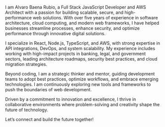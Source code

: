 I am Alvaro Baena Rubio, a Full Stack JavaScript Developer and AWS Architect with a passion for building scalable, secure, and high-performance web solutions. With over five years of experience in software architecture, cloud computing, and modern web frameworks, I have helped businesses streamline processes, enhance security, and optimize performance through innovative digital solutions.

I specialize in React, Node.js, TypeScript, and AWS, with strong expertise in API integrations, DevOps, and system scalability. My experience includes working with high-impact projects in banking, legal, and government sectors, leading architecture roadmaps, security best practices, and cloud migration strategies.

Beyond coding, I am a strategic thinker and mentor, guiding development teams to adopt best practices, optimize workflows, and embrace emerging technologies. I am continuously exploring new tools and frameworks to push the boundaries of web development.

Driven by a commitment to innovation and excellence, I thrive in collaborative environments where problem-solving and creativity shape the future of technology.

Let’s connect and build the future together!